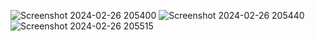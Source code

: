 ![Screenshot 2024-02-26 205400](https://github.com/azizymahsa/YaraBatman/assets/37101768/a0541b8d-543a-455a-a38c-2d6a6a3d7404)
![Screenshot 2024-02-26 205440](https://github.com/azizymahsa/YaraBatman/assets/37101768/ee2fcb14-bba8-4da5-9eff-2b55749d5fac)
![Screenshot 2024-02-26 205515](https://github.com/azizymahsa/YaraBatman/assets/37101768/ba874ec8-373a-4205-b375-97c8572fc33b)
